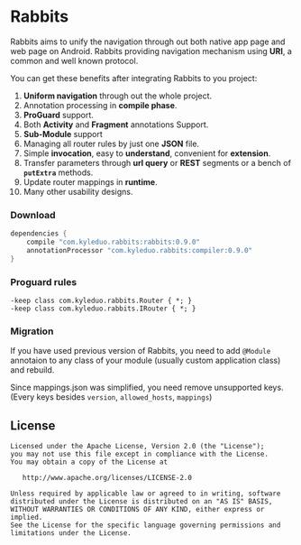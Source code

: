 # Rabbits

Rabbits aims to unify the navigation through out both native app page and web page on Android. Rabbits providing navigation mechanism using **URI**, a common and well known protocol.



You can get these benefits after integrating Rabbits to you project:

1. **Uniform navigation** through out the whole project.
2. Annotation processing in **compile phase**.
3. **ProGuard** support.
4. Both **Activity** and **Fragment** annotations Support.
5. **Sub-Module** support
6. Managing all router rules by just one **JSON** file.
7. Simple **invocation**, easy to **understand**, convenient for **extension**.
8. Transfer parameters through **url query** or **REST** segments or a bench of  **`putExtra`** methods.
9. Update router mappings in **runtime**.
10. Many other usability designs.





### Download

```groovy
dependencies {
    compile "com.kyleduo.rabbits:rabbits:0.9.0"
    annotationProcessor "com.kyleduo.rabbits:compiler:0.9.0"
}
```



### Proguard rules

```
-keep class com.kyleduo.rabbits.Router { *; }
-keep class com.kyleduo.rabbits.IRouter { *; }
```



### Migration

If you have used previous version of Rabbits, you need to add `@Module` annotaion to any class of your module (usually custom application class) and rebuild.

Since mappings.json was simplified, you need remove unsupported keys. (Every keys besides `version`, `allowed_hosts`, `mappings`)




License
---

	Licensed under the Apache License, Version 2.0 (the "License");
	you may not use this file except in compliance with the License.
	You may obtain a copy of the License at
	
	   http://www.apache.org/licenses/LICENSE-2.0
	
	Unless required by applicable law or agreed to in writing, software
	distributed under the License is distributed on an "AS IS" BASIS,
	WITHOUT WARRANTIES OR CONDITIONS OF ANY KIND, either express or implied.
	See the License for the specific language governing permissions and
	limitations under the License.
